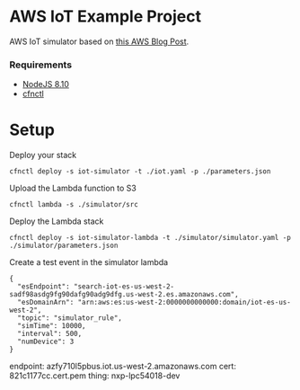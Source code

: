 # AWS IoT Example Project

AWS IoT simulator based on [this AWS Blog Post](https://aws.amazon.com/blogs/iot/device-simulation-with-aws-iot-and-aws-lambda/).

### Requirements

 - [NodeJS 8.10](https://nodejs.org/en/)
 - [cfnctl](https://github.com/stelligent/cfnctl/)

# Setup

Deploy your stack

```
cfnctl deploy -s iot-simulator -t ./iot.yaml -p ./parameters.json
```

Upload the Lambda function to S3

```
cfnctl lambda -s ./simulator/src
```

Deploy the Lambda stack

```
cfnctl deploy -s iot-simulator-lambda -t ./simulator/simulator.yaml -p ./simulator/parameters.json
```

Create a test event in the simulator lambda

```
{
  "esEndpoint": "search-iot-es-us-west-2-sadf98asdg9fg90dafg90adg9dfg.us-west-2.es.amazonaws.com",
  "esDomainArn": "arn:aws:es:us-west-2:0000000000000:domain/iot-es-us-west-2",
  "topic": "simulator_rule",
  "simTime": 10000,
  "interval": 500,
  "numDevice": 3
}
```

endpoint: azfy710l5pbus.iot.us-west-2.amazonaws.com
cert: 821c1177cc.cert.pem
thing: nxp-lpc54018-dev 